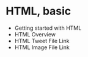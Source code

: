 # HTML, basic

   * Getting started with HTML
   * HTML Overview
   * HTML Tweet File Link
   * HTML Image File Link
